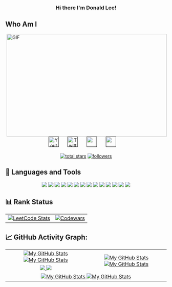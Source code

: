 <h3 align="center">
  Hi there I'm Donald Lee!
</h3>


## Who Am I
<div>
  <img align="right" alt="GIF" src="https://imgur.com/vC9nXzZ.gif?raw=true" width="500" height="320" />
</div>

<br/>

<!-- Social icons section -->
<div align="center">
  <a href=""><img width="32px" alt="Youtube" title="Youtube" src="https://img.icons8.com/doodle/48/000000/youtube--v2.png"/></a>
  &#8287;&#8287;&#8287;&#8287;&#8287;
  <a href=""><img width="32px" alt="Twitter" title="Twitter" src="https://img.icons8.com/doodle/48/000000/twitter--v2.png"/></a>
  &#8287;&#8287;&#8287;&#8287;&#8287;
  <a href="" alt="Dev Pro Tips Discussion & Support Server"><img width="32px" src="https://img.icons8.com/doodle/48/000000/discord--v2.png"/></a>
  &#8287;&#8287;&#8287;&#8287;&#8287;
  <a href="" alt=""><img width="32px" src="https://img.icons8.com/doodle/48/000000/gmail-new.png"/></a>
  &#8287;&#8287;&#8287;&#8287;&#8287;
</div>

<br/>

<!-- Social badges section -->
<div align="center">
  <a href="https://github.com/donaldturinglee?tab=repositories&sort=stargazers">
    <img alt="total stars" title="Total stars on GitHub" src="https://custom-icon-badges.herokuapp.com/badge/dynamic/json?logo=star&color=55960c&labelColor=488207&label=Stars&style=for-the-badge&query=%24.stars&url=https://api.github-star-counter.workers.dev/user/donaldturinglee"/></a>
  <a href="https://github.com/donaldturinglee?tab=followers">
    <img alt="followers" title="Follow me on Github" src="https://custom-icon-badges.herokuapp.com/github/followers/donaldturinglee?color=236ad3&labelColor=1155ba&style=for-the-badge&logo=person-add&label=Follow&logoColor=white"/></a>
</div>

## 🚀 Languages and Tools
<div align="center">
    <a href = "https://www.markdownguide.org/basic-syntax/"><img src ="https://img.shields.io/badge/C%2B%2B-00599C?style=for-the-badge&logo=c%2B%2B&logoColor=white"></a>
    <a href = "https://www.markdownguide.org/basic-syntax/"><img src ="https://img.shields.io/badge/C-ED8B00?style=for-the-badge&logo=c&logoColor=white"></a>
    <a href = "https://www.markdownguide.org/basic-syntax/"><img src ="https://img.shields.io/badge/PostgreSQL-00000F?style=for-the-badge&logo=postgresql&logoColor=white"></a>
    <a href = "https://www.markdownguide.org/basic-syntax/"><img src ="https://img.shields.io/badge/Git-F05032?style=for-the-badge&logo=git&logoColor=white"></a>
    <a href = "https://www.markdownguide.org/basic-syntax/"><img src ="https://img.shields.io/badge/Arch_Linux-1793D1?style=for-the-badge&logo=arch-linux&logoColor=white"></a>
    <a href = "https://www.markdownguide.org/basic-syntax/"><img src ="https://img.shields.io/badge/Lua-2C2D72?style=for-the-badge&logo=lua&logoColor=white"></a>
    <a href = "https://www.markdownguide.org/basic-syntax/"><img src ="https://img.shields.io/badge/Shell_Script-121011?style=for-the-badge&logo=gnu-bash&logoColor=white"></a>
    <a href = "https://www.markdownguide.org/basic-syntax/"><img src ="https://img.shields.io/badge/unrealengine-%23313131.svg?style=for-the-badge&logo=unrealengine&logoColor=white"></a>
    <a href = "https://www.markdownguide.org/basic-syntax/"><img src ="https://img.shields.io/badge/Battle.net-000?style=for-the-badge&logo=battle.net&logoColor=148EFF"></a>
    <a href = "https://www.markdownguide.org/basic-syntax/"><img src ="https://img.shields.io/badge/Steam-000000?style=for-the-badge&logo=steam&logoColor=white"></a>
    <a href = "https://www.markdownguide.org/basic-syntax/"><img src ="https://img.shields.io/badge/VIM-%2311AB00.svg?&style=for-the-badge&logo=vim&logoColor=white"></a>
    <a href = "https://www.markdownguide.org/basic-syntax/"><img src ="https://img.shields.io/badge/GNU%20Bash-4EAA25?style=for-the-badge&logo=GNU%20Bash&logoColor=white"></a>
    <a href = "https://www.markdownguide.org/basic-syntax/"><img src ="https://img.shields.io/badge/CMake-%23008FBA.svg?style=for-the-badge&logo=cmake&logoColor=white"></a>
    <a href = "https://www.markdownguide.org/basic-syntax/"><img src ="https://img.shields.io/badge/docker-%230db7ed.svg?style=for-the-badge&logo=docker&logoColor=white"></a>
</div>

## 📊 Rank Status
<table align="center">
  <tr>
    <td align="center">
      <a href="https://github.com/donaldturinglee#leetcode-card">
        <img src="https://leetcard.jacoblin.cool/donaldturinglee?theme=light&font=source_code_pro" alt="LeetCode Stats" />
      </a>
    </td>
    <td align="center">
      <a href="https://github.com/donaldturinglee#codewars-card">
        <img src="https://github.r2v.ch/codewars?user=Donald%20Lee&theme=light&stroke=%23e6e6e6" alt="Codewars"  />
      </a>
    </td>
</table>

## 📈 GitHub Activity Graph:

<table align="center">
    <tr>
        <td align="center">
          <a href="https://github.com/donaldturinglee#gh-light-mode-only">
            <img src="https://github-readme-stats.vercel.app/api?username=donaldturinglee&show_icons=true&theme=default&include_all_commits=true#gh-light-mode-only" alt="My GitHub Stats"/>
          </a>
          <a href="https://github.com/vaibhavvikas#gh-dark-mode-only">
            <img src="https://github-readme-stats.vercel.app/api?username=donaldturinglee&show_icons=true&theme=tokyonight&include_all_commits=true#gh-dark-mode-only" alt="My GitHub Stats"/>
          </a>
      </td>
        <td rowspan="2" align="center">
          <a href="https://github.com/donaldturinglee#gh-light-mode-only">
            <img src="https://github-readme-stats.vercel.app/api/top-langs/?username=donaldturinglee&theme=default&langs_count=8#gh-light-mode-only" alt="My GitHub Stats"/>
          </a>
          <a href="https://github.com/donaldturinglee#gh-dark-mode-only">
            <img src="https://github-readme-stats.vercel.app/api/top-langs/?username=donaldturinglee&theme=tokyonight&langs_count=8#gh-dark-mode-only" alt="My GitHub Stats"/>
          </a>
      </td>
    </tr>
    <tr>
      <td align="center">
          <a href="https://github.com/donaldturinglee#gh-light-mode-only">
            <img src="https://github-readme-streak-stats.herokuapp.com/?user=donaldturinglee&theme=default"/>
          </a>
          <a href="https://github.com/donaldturinglee#gh-dark-mode-only">
            <img src="https://github-readme-streak-stats.herokuapp.com/?user=donaldturinglee&theme=tokyonight"/>
          </a>
      </td>
    </tr>
    <tr>
      <td colspan="2" align="center">
          <a href="https://github.com/donaldturinglee#gh-light-mode-only">
            <img src="https://github-readme-activity-graph.vercel.app/graph?username=donaldturinglee&bg_color=fffff0&color=708090&line=24292e&point=24292e&area=true&hide_border=true%22%20alt=%22My%20GitHub%20Stats%22" alt="My GitHub Stats"/>
          </a>
          <a href="https://github.com/donaldturinglee#gh-dark-mode-only">
            <img src="https://github-readme-activity-graph.vercel.app/graph?username=donaldturinglee&bg_color=fffff0&color=708090&line=24292e&point=24292e&area=true&hide_border=true%22%20alt=%22My%20GitHub%20Stats%22" alt="My GitHub Stats"/>
          </a>
      </td>
    </tr>
</table>

